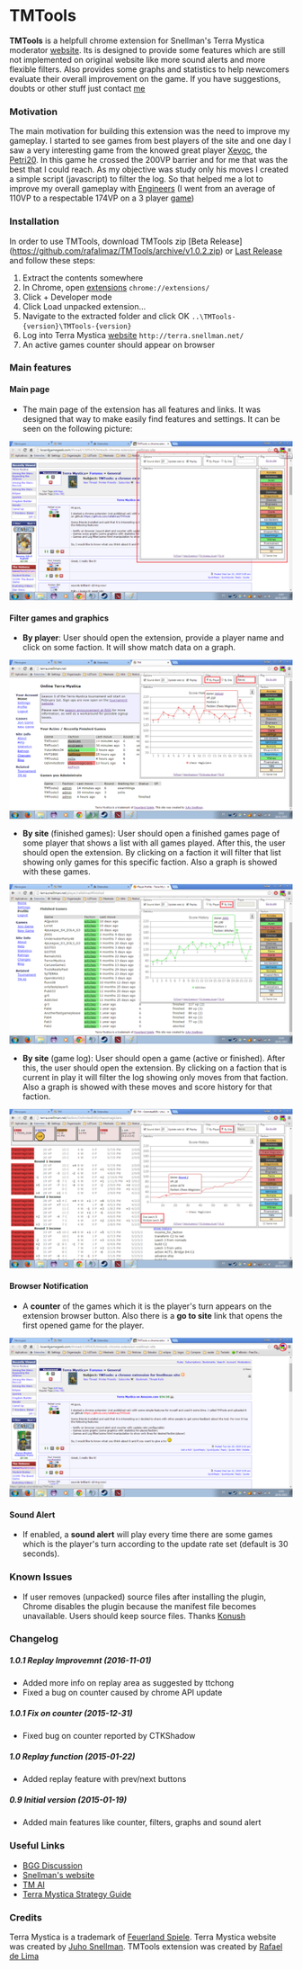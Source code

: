 # TMTools

**TMTools** is a helpfull chrome extension for Snellman's Terra Mystica moderator [website](http://terra.snellman.net). Its is designed to provide some features which are still not implemented on original website like more sound alerts and more flexible filters. Also provides some graphs and statistics to help newcomers evaluate their overall improvement on the game. If you have suggestions, doubts or other stuff just contact [me](https://github.com/rafalimaz)

### Motivation

The main motivation for building this extension was the need to improve my gameplay. I started to see games from best players of the site and one day I saw a very interesting game from the knowed great player [Xevoc](http://terra.snellman.net/player/Xevoc), the [Petri20](http://terra.snellman.net/game/Petri20). In this game he crossed the 200VP barrier and for me that was the best that I could reach. As my objective was study only his moves I created a simple script (javascript) to filter the log. So that helped me a lot to improve my overall gameplay with [Engineers](http://www.terra-mystica-spiel.de/en/voelker.php?show=8) (I went from an average of 110VP to a respectable 174VP on a 3 player [game](http://terra.snellman.net/game/TheInvestors))

### Installation

In order to use TMTools, download TMTools zip [Beta Release] (https://github.com/rafalimaz/TMTools/archive/v1.0.2.zip) or [Last Release](https://github.com/rafalimaz/TMTools/archive/v1.0.1.zip) and follow these steps:

1. Extract the contents somewhere
2. In Chrome, open [extensions](chrome://extensions/) `chrome://extensions/`
3. Click + Developer mode
4. Click Load unpacked extension…
5. Navigate to the extracted folder and click OK `..\TMTools-{version}\TMTools-{version}`
6. Log into Terra Mystica [website](http://terra.snellman.net) `http://terra.snellman.net/`
7. An active games counter should appear on browser

### Main features

#### Main page
 * The main page of the extension has all features and links. It was designed that way to make easily find features and settings. It can be seen on the following picture:

![ScreenShot](https://github.com/rafalimaz/TMTools/blob/master/screenshots/2_mainPage.png)

#### Filter games and graphics
  * **By player**: User should open the extension, provide a player name and click on some faction. It will show match data on a graph.
  
![ScreenShot](https://github.com/rafalimaz/TMTools/blob/master/screenshots/4_filterByPlayer.png)

  * **By site** (finished games): User should open a finished games page of some player that shows a list with all games played. After this, the user should open the extension. By clicking on a faction it will filter that list showing only games for this specific faction. Also a graph is showed with these games.
  
![ScreenShot](https://github.com/rafalimaz/TMTools/blob/master/screenshots/6_filterBySiteFinished.png)

  * **By site** (game log): User should open a game (active or finished). After this, the user should open the extension. By clicking on a faction that is current in play it will filter the log showing only moves from that faction. Also a graph is showed with these moves and score history for that faction.

![ScreenShot](https://github.com/rafalimaz/TMTools/blob/master/screenshots/7_filterBySiteGame.png)

#### Browser Notification
  * A **counter** of the games which it is the player's turn appears on the extension browser button. Also there is a **go to site** link that opens the first opened game for the player.
  
 ![ScreenShot](https://github.com/rafalimaz/TMTools/blob/master/screenshots/1_browseButton.png)

#### Sound Alert
  * If enabled, a **sound alert** will play every time there are some games which is the player's turn according to the update rate set (default is 30 seconds).

### Known Issues
* If user removes (unpacked) source files after installing the plugin, Chrome disables the plugin because the manifest file becomes unavailable. Users should keep source files. Thanks [Konush](http://terra.snellman.net/player/konush)

### Changelog

##### 1.0.1 Replay Improvemnt (2016-11-01)
  * Added more info on replay area as suggested by ttchong
  * Fixed a bug on counter caused by chrome API update
  
##### 1.0.1 Fix on counter (2015-12-31)
  * Fixed bug on counter reported by CTKShadow

##### 1.0 Replay function (2015-01-22)
  * Added replay feature with prev/next buttons

##### 0.9 Initial version (2015-01-19)
  * Added main features like counter, filters, graphs and sound alert

### Useful Links
  * [BGG Discussion](http://boardgamegeek.com/thread/1305425/tmtools-chrome-extension-snellman-site)
  * [Snellman's website](http://terra.snellman.net)
  * [TM AI](http://lodev.org/tmai/)
  * [Terra Mystica Strategy Guide](http://boardgamegeek.com/filepage/104541/terra-mystica-strategy-reference-guide)
  

### Credits
Terra Mystica is a trademark of [Feuerland Spiele](http://www.feuerland-spiele.de/en/). Terra Mystica website was created by [Juho Snellman](https://www.snellman.net/). TMTools extension was created by [Rafael de Lima](https://github.com/rafalimaz)






